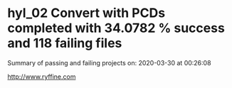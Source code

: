# hyl_02 Convert with PCDs completed with 34.0782 % success and 118 failing files

Summary of passing and failing projects on: 2020-03-30 at 00:26:08

http://www.ryffine.com
